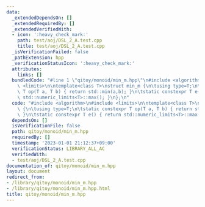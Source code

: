 ```yaml
---
data:
  _extendedDependsOn: []
  _extendedRequiredBy: []
  _extendedVerifiedWith:
  - icon: ':heavy_check_mark:'
    path: test/aoj/DSL_2_A.test.cpp
    title: test/aoj/DSL_2_A.test.cpp
  _isVerificationFailed: false
  _pathExtension: hpp
  _verificationStatusIcon: ':heavy_check_mark:'
  attributes:
    links: []
  bundledCode: "#line 1 \"qitoy/monoid/min_m.hpp\"\n#include <algorithm>\n#include\
    \ <limits>\n\ntemplate<class T>\nstruct min_m {\n\tusing type=T;\n\tstatic constexpr\
    \ T op(T a, T b) { return std::min(a,b); }\n\tstatic constexpr T e() { return\
    \ std::numeric_limits<T>::max(); }\n};\n"
  code: "#include <algorithm>\n#include <limits>\n\ntemplate<class T>\nstruct min_m\
    \ {\n\tusing type=T;\n\tstatic constexpr T op(T a, T b) { return std::min(a,b);\
    \ }\n\tstatic constexpr T e() { return std::numeric_limits<T>::max(); }\n};\n"
  dependsOn: []
  isVerificationFile: false
  path: qitoy/monoid/min_m.hpp
  requiredBy: []
  timestamp: '2023-01-01 21:12:37+09:00'
  verificationStatus: LIBRARY_ALL_AC
  verifiedWith:
  - test/aoj/DSL_2_A.test.cpp
documentation_of: qitoy/monoid/min_m.hpp
layout: document
redirect_from:
- /library/qitoy/monoid/min_m.hpp
- /library/qitoy/monoid/min_m.hpp.html
title: qitoy/monoid/min_m.hpp
---
```

